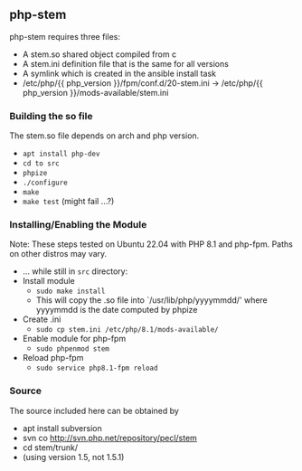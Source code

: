 ## php-stem

php-stem requires three files:

* A stem.so shared object compiled from c
* A stem.ini definition file that is the same for all versions
* A symlink which is created in the ansible install task
* /etc/php/{{ php_version }}/fpm/conf.d/20-stem.ini -> /etc/php/{{ php_version }}/mods-available/stem.ini

### Building the so file

The stem.so file depends on arch and php version.

* `apt install php-dev`
* `cd to src`
* `phpize`
* `./configure`
* `make`
* `make test` (might fail ...?)


### Installing/Enabling the Module
Note: These steps tested on Ubuntu 22.04 with PHP 8.1 and php-fpm.  Paths on other distros may vary.

* ... while still in `src` directory:
* Install module
  * `sudo make install`
  * This will copy the .so file into `/usr/lib/php/yyyymmdd/' where yyyymmdd is the date computed by phpize
* Create .ini
  * `sudo cp stem.ini /etc/php/8.1/mods-available/`
* Enable module for php-fpm
  * `sudo phpenmod stem`
* Reload php-fpm
  * `sudo service php8.1-fpm reload`



### Source

The source included here can be obtained by

* apt install subversion
* svn co http://svn.php.net/repository/pecl/stem
* cd stem/trunk/
* (using version 1.5, not 1.5.1)
